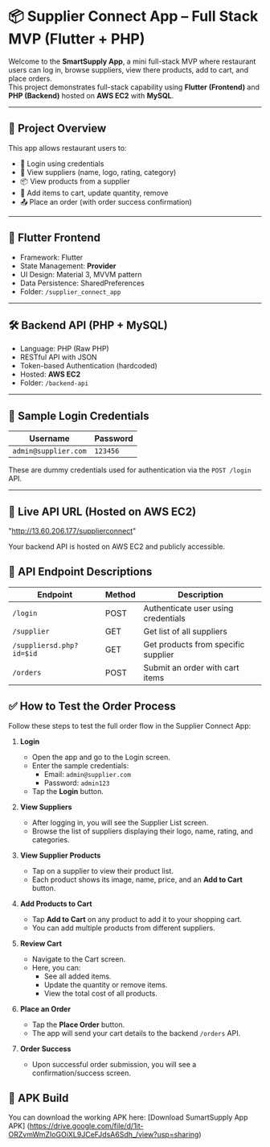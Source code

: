 # 📦 Supplier Connect App – Full Stack MVP (Flutter + PHP)

Welcome to the **SmartSupply App**, a mini full-stack MVP where restaurant users can log in, browse suppliers, view there products, add to cart, and place orders.  
This project demonstrates full-stack capability using **Flutter (Frontend)** and **PHP (Backend)** hosted on **AWS EC2** with **MySQL**.

---

## 🚀 Project Overview

This app allows restaurant users to:
- 🔐 Login using credentials
- 🧾 View suppliers (name, logo, rating, category)
- 📦 View products from a supplier
- 🛒 Add items to cart, update quantity, remove
- 📤 Place an order (with order success confirmation)

---

## 📱 Flutter Frontend

- Framework: Flutter
- State Management: **Provider**
- UI Design: Material 3, MVVM pattern
- Data Persistence: SharedPreferences
- Folder: `/supplier_connect_app`

---

## 🛠️ Backend API (PHP + MySQL)

- Language: PHP (Raw PHP)
- RESTful API with JSON
- Token-based Authentication (hardcoded)
- Hosted: **AWS EC2**
- Folder: `/backend-api`

---

## 🧪 Sample Login Credentials

| Username              | Password   |
|------------------------|------------|
| `admin@supplier.com`    | `123456` |

These are dummy credentials used for authentication via the `POST /login` API.

---

## 🔗 Live API URL (Hosted on AWS EC2)
"http://13.60.206.177/supplierconnect"

Your backend API is hosted on AWS EC2 and publicly accessible.

## 📡 API Endpoint Descriptions

| Endpoint                | Method | Description                        |
|-------------------------|--------|------------------------------------|
| `/login`                | POST   | Authenticate user using credentials |
| `/supplier`            | GET    | Get list of all suppliers           |
| `/suppliersd.php?id=$id`  | GET    | Get products from specific supplier |
| `/orders`               | POST   | Submit an order with cart items     |

## ✅ How to Test the Order Process

Follow these steps to test the full order flow in the Supplier Connect App:

1. **Login**
   - Open the app and go to the Login screen.
   - Enter the sample credentials:
     - Email: `admin@supplier.com`
     - Password: `admin123`
   - Tap the **Login** button.

2. **View Suppliers**
   - After logging in, you will see the Supplier List screen.
   - Browse the list of suppliers displaying their logo, name, rating, and categories.

3. **View Supplier Products**
   - Tap on a supplier to view their product list.
   - Each product shows its image, name, price, and an **Add to Cart** button.

4. **Add Products to Cart**
   - Tap **Add to Cart** on any product to add it to your shopping cart.
   - You can add multiple products from different suppliers.

5. **Review Cart**
   - Navigate to the Cart screen.
   - Here, you can:
     - See all added items.
     - Update the quantity or remove items.
     - View the total cost of all products.

6. **Place an Order**
   - Tap the **Place Order** button.
   - The app will send your cart details to the backend `/orders` API.

7. **Order Success**
   - Upon successful order submission, you will see a confirmation/success screen.

## 📲 APK Build
You can download the working APK here: 
[Download SumartSupply App APK] (https://drive.google.com/file/d/1it-ORZvmWmZIoGOiXL9JCeFJdsA6Sdh_/view?usp=sharing)
